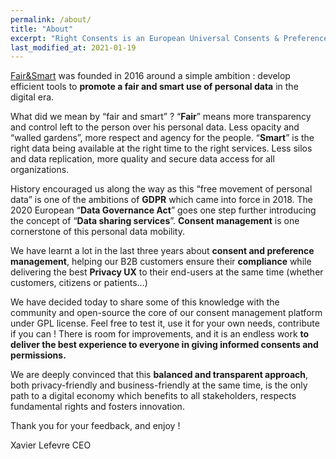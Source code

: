 ```yaml
---
permalink: /about/
title: "About"
excerpt: "Right Consents is an European Universal Consents & Preferences Open Source Management Plateform."
last_modified_at: 2021-01-19
---
```


[Fair&Smart](https://www.fairandsmart.com) was founded in 2016 around a simple ambition : develop efficient tools to **promote a fair and smart use of personal data** in the digital era.

What did we mean by “fair and smart” ? “**Fair**” means more transparency and control left to the person over his personal data. Less opacity and “walled gardens”, more respect and agency for the people. “**Smart**” is the right data being available at the right time to the right services. Less silos and data replication, more quality and secure data access for all organizations.

History encouraged us along the way as this “free movement of personal data” is one of the ambitions of **GDPR** which came into force in 2018. The 2020 European “**Data Governance Act**” goes one step further introducing the concept of “**Data sharing services**”. **Consent management** is one cornerstone of this personal data mobility.

We have learnt a lot in the last three years about **consent and preference management**, helping our B2B customers ensure their **compliance** while delivering the best **Privacy UX** to their end-users at the same time (whether customers, citizens or patients…)

We have decided today to share some of this knowledge with the community and open-source the core of our consent management platform under GPL license.
Feel free to test it, use it for your own needs, contribute if you can ! There is room for improvements, and it is an endless work **to deliver the best experience to everyone in giving informed consents and permissions.**

We are deeply convinced that this **balanced and transparent approach**, both privacy-friendly and business-friendly at the same time, is the only path to a digital economy which benefits to all stakeholders, respects fundamental rights and fosters innovation.
 
Thank you for your feedback, and enjoy !

Xavier Lefevre
CEO



